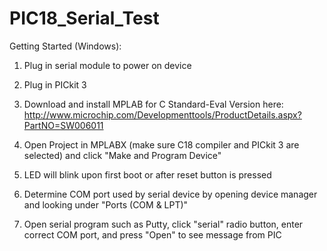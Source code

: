# PIC18_Serial_Test

Getting Started (Windows):

1. Plug in serial module to power on device

2. Plug in PICkit 3

3. Download and install MPLAB for C Standard-Eval Version here: http://www.microchip.com/Developmenttools/ProductDetails.aspx?PartNO=SW006011

4. Open Project in MPLABX (make sure C18 compiler and PICkit 3 are selected) and click "Make and Program Device"

5. LED will blink upon first boot or after reset button is pressed

6. Determine COM port used by serial device by opening device manager and looking under "Ports (COM & LPT)"

7. Open serial program such as Putty, click "serial" radio button, enter correct COM port, and press "Open" to see message from PIC
